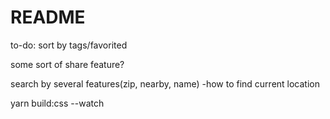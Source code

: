 # README
to-do:
  sort by tags/favorited

  some sort of share feature? 
  
  search by several features(zip, nearby, name)
    -how to find current location

  
yarn build:css --watch
